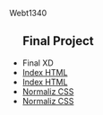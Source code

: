 Webt1340


<ul>
<h2>Final Project</h2>
    <li><a href="final/final.xd"></a>Final XD </li>
    <li><a href="final/index.html">Index HTML</a></li>
     <li><a href="final/final.xd">Index HTML</a></li>
     <li><a href="final/css/normalize.css">Normaliz CSS</a></li>
      <li><a href="final/css/style.css">Normaliz CSS</a></li>
  </ul>